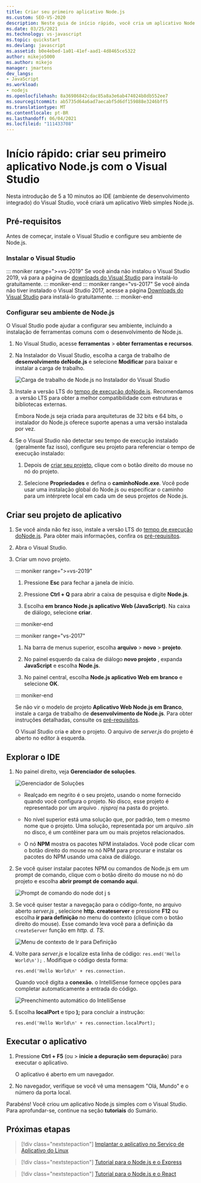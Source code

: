 ```yaml
---
title: Criar seu primeiro aplicativo Node.js
ms.custom: SEO-VS-2020
description: Neste guia de início rápido, você cria um aplicativo Node.js no Visual Studio
ms.date: 03/25/2021
ms.technology: vs-javascript
ms.topic: quickstart
ms.devlang: javascript
ms.assetid: b0e4ebed-1a01-41ef-aad1-4d8465ce5322
author: mikejo5000
ms.author: mikejo
manager: jmartens
dev_langs:
- JavaScript
ms.workload:
- nodejs
ms.openlocfilehash: 8a36986842cdac85a8a3e6ab474024b8db552ee7
ms.sourcegitcommit: ab5735d64a6ad7aecabf5d6df159888e3246bff5
ms.translationtype: MT
ms.contentlocale: pt-BR
ms.lasthandoff: 06/04/2021
ms.locfileid: "111433708"
---
```

# <a name="quickstart-create-your-first-nodejs-app-with-visual-studio"></a>Início rápido: criar seu primeiro aplicativo Node.js com o Visual Studio

Nesta introdução de 5 a 10 minutos ao IDE (ambiente de desenvolvimento integrado) do Visual Studio, você criará um aplicativo Web simples Node.js.

## <a name="prerequisites"></a>Pré-requisitos

Antes de começar, instale o Visual Studio e configure seu ambiente de Node.js.

### <a name="install-visual-studio"></a>Instalar o Visual Studio

::: moniker range=">=vs-2019"
Se você ainda não instalou o Visual Studio 2019, vá para a página de [downloads do Visual Studio](https://visualstudio.microsoft.com/downloads) para instalá-lo gratuitamente.
::: moniker-end
::: moniker range="vs-2017"
Se você ainda não tiver instalado o Visual Studio 2017, acesse a página [Downloads do Visual Studio](https://visualstudio.microsoft.com/vs/older-downloads/?utm_medium=microsoft&utm_source=docs.microsoft.com&utm_campaign=vs+2017+download) para instalá-lo gratuitamente.
::: moniker-end

### <a name="set-up-your-nodejs-environment"></a>Configurar seu ambiente de Node.js

O Visual Studio pode ajudar a configurar seu ambiente, incluindo a instalação de ferramentas comuns com o desenvolvimento de Node.js.

1. No Visual Studio, acesse **ferramentas**  >  **obter ferramentas e recursos**.

1. Na Instalador do Visual Studio, escolha a carga de trabalho de **desenvolvimento deNode.js** e selecione **Modificar** para baixar e instalar a carga de trabalho.

    ![Carga de trabalho de Node.js no Instalador do Visual Studio](../ide/media/quickstart-nodejs-workload.png)

1. Instale a versão LTS do [ tempo de execução doNode.js](https://nodejs.org/en/download/). Recomendamos a versão LTS para obter a melhor compatibilidade com estruturas e bibliotecas externas.

    Embora Node.js seja criada para arquiteturas de 32 bits e 64 bits, o instalador do Node.js oferece suporte apenas a uma versão instalada por vez.

1. Se o Visual Studio não detectar seu tempo de execução instalado (geralmente faz isso), configure seu projeto para referenciar o tempo de execução instalado:

   1. Depois de [criar seu projeto](#create-your-app-project), clique com o botão direito do mouse no nó do projeto.

   1. Selecione **Propriedades** e defina o **caminhoNode.exe**. Você pode usar uma instalação global do Node.js ou especificar o caminho para um intérprete local em cada um de seus projetos de Node.js.

## <a name="create-your-app-project"></a>Criar seu projeto de aplicativo

1. Se você ainda não fez isso, instale a versão LTS do [ tempo de execução doNode.js](https://nodejs.org/en/download/). Para obter mais informações, confira os [pré-requisitos](#prerequisites).

1. Abra o Visual Studio.

1. Criar um novo projeto.

    ::: moniker range=">=vs-2019"

    1. Pressione **Esc** para fechar a janela de início.

    1. Pressione **Ctrl + Q** para abrir a caixa de pesquisa e digite **Node.js**.

    1. Escolha **em branco Node.js aplicativo Web (JavaScript)**. Na caixa de diálogo, selecione **criar**.

    ::: moniker-end

    ::: moniker range="vs-2017"
    1. Na barra de menus superior, escolha **arquivo** > **novo** > **projeto**.

    1. No painel esquerdo da caixa de diálogo **novo projeto** , expanda **JavaScript** e escolha **Node.js**.

    1. No painel central, escolha **Node.js aplicativo Web em branco** e selecione **OK**.

    ::: moniker-end
    
    Se não vir o modelo de projeto **Aplicativo Web Node.js em Branco**, instale a carga de trabalho de **desenvolvimento de Node.js**. Para obter instruções detalhadas, consulte os [pré-requisitos](#prerequisites).

    O Visual Studio cria e abre o projeto. O arquivo de *server.js* do projeto é aberto no editor à esquerda.

## <a name="explore-the-ide"></a>Explorar o IDE

1. No painel direito, veja **Gerenciador de soluções**.

   ![Gerenciador de Soluções](../ide/media/quickstart-nodejs-solution-explorer.png)

   - Realçado em negrito é o seu projeto, usando o nome fornecido quando você configura o projeto. No disco, esse projeto é representado por um arquivo *. njsproj* na pasta do projeto.

   - No nível superior está uma solução que, por padrão, tem o mesmo nome que o projeto. Uma solução, representada por um arquivo *.sln* no disco, é um contêiner para um ou mais projetos relacionados.

   - O nó **NPM** mostra os pacotes NPM instalados. Você pode clicar com o botão direito do mouse no nó NPM para procurar e instalar os pacotes do NPM usando uma caixa de diálogo.

1. Se você quiser instalar pacotes NPM ou comandos de Node.js em um prompt de comando, clique com o botão direito do mouse no nó do projeto e escolha **abrir prompt de comando aqui**.

   ![Prompt de comando do node dot j s](../ide/media/quickstart-nodejs-command-prompt.png)

1. Se você quiser testar a navegação para o código-fonte, no arquivo aberto *server.js* , selecione **http. createserver** e pressione **F12** ou escolha **ir para definição** no menu do contexto (clique com o botão direito do mouse). Esse comando leva você para a definição da `createServer` função em *http. d. TS*.

   ![Menu de contexto de Ir para Definição](../ide/media/quickstart-nodejs-gotodefinition.png)

1. Volte para *server.js* e localize esta linha de código: `res.end('Hello World\n');` . Modifique o código desta forma:

    `res.end('Hello World\n' + res.connection.`

    Quando você digita a **conexão.** o IntelliSense fornece opções para completar automaticamente a entrada do código.

   ![Preenchimento automático do IntelliSense](../ide/media/quickstart-nodejs-intellisense.png)

1. Escolha **localPort** e tipo **);** para concluir a instrução:

    `res.end('Hello World\n' + res.connection.localPort);`

## <a name="run-the-app"></a>Executar o aplicativo

1. Pressione **Ctrl + F5** (ou   >  **inicie a depuração sem depuração**) para executar o aplicativo. 
 
   O aplicativo é aberto em um navegador.

1. No navegador, verifique se você vê uma mensagem "Olá, Mundo" e o número da porta local.

Parabéns! Você criou um aplicativo Node.js simples com o Visual Studio. Para aprofundar-se, continue na seção **tutoriais** do Sumário.

## <a name="next-steps"></a>Próximas etapas

> [!div class="nextstepaction"]
> [Implantar o aplicativo no Serviço de Aplicativo do Linux](../javascript/publish-nodejs-app-azure.md)

> [!div class="nextstepaction"]
> [Tutorial para o Node.js e o Express](../javascript/tutorial-nodejs.md)

> [!div class="nextstepaction"]
> [Tutorial para o Node.js e o React](../javascript/tutorial-nodejs-with-react-and-jsx.md)
